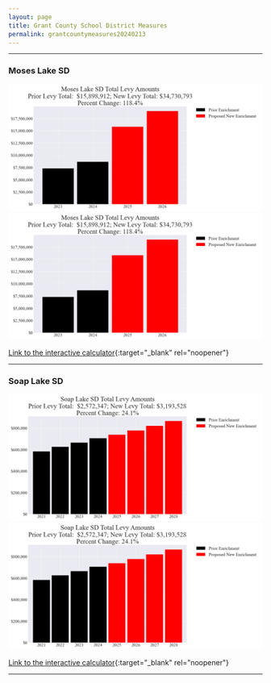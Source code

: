 ```yaml
---
layout: page
title: Grant County School District Measures
permalink: grantcountymeasures20240213
---
```


___

### Moses Lake SD

![Moses Lake SD enrichment levy totals chart](pagesManual/LeviesReport/20240213/MosesLakeEnrichment.png "Moses Lake SD enrichment levy totals chart")
![Moses Lake SD enrichment levy example parcel chart](pagesManual/LeviesReport/20240213/MosesLakeEnrichment.png "Moses Lake SD enrichment  example parcel chart")

[Link to the interactive calculator](calculator_moses_lake_enrichment_20240213_enhanced){:target="_blank" rel="noopener"}

___

### Soap Lake SD

![Soap Lake SD enrichment levy totals chart](pagesManual/LeviesReport/20240213/SoapLakeEnrichment.png "Soap Lake SD enrichment levy totals chart")
![Soap Lake SD enrichment levy example parcel chart](pagesManual/LeviesReport/20240213/SoapLakeEnrichment.png "Soap Lake SD enrichment  example parcel chart")

[Link to the interactive calculator](calculator_soap_lake_enrichment_20240213_enhanced){:target="_blank" rel="noopener"}

___

